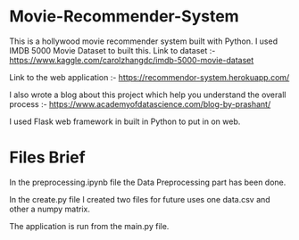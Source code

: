 # Movie-Recommender-System
This is a hollywood movie recommender system built with Python. I used IMDB 5000 Movie Dataset to built this.
Link to dataset :- https://www.kaggle.com/carolzhangdc/imdb-5000-movie-dataset

Link to the web application :- https://recommendor-system.herokuapp.com/

I also wrote a blog about this project which help you understand the overall process :- https://www.academyofdatascience.com/blog-by-prashant/

I used Flask web framework in built in Python to put in on web.

# Files Brief
In the preprocessing.ipynb file the Data Preprocessing part has been done. 

In the create.py file I created two files for future uses one data.csv and other a numpy matrix.

The application is run from the main.py file.
